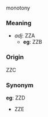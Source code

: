 monotony
### Meaning
+ _adj_: ZZA
    + __eg__: ZZB

### Origin

ZZC

### Synonym

__eg__: ZZD

+ ZZE


